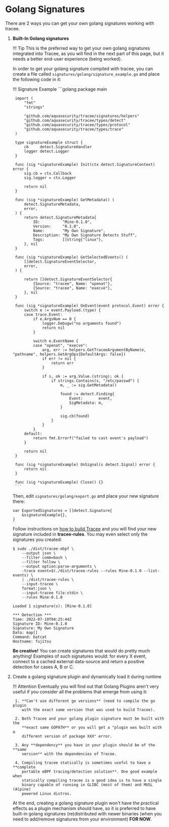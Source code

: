 # Golang Signatures

There are 2 ways you can get your own golang signatures working with tracee.

1. **Built-In Golang signatures**

    !!! Tip
        This is the preferred way to get your own golang signatures integrated
        into Tracee, as you will find in the next part of this page, but it
        needs a better end-user experience (being worked).

    In order to get your golang signature compiled with tracee, you can create
    a file called `signatures/golang/signature_example.go` and place the
    following code in it:

    !!! Signature Example
        ```golang
        package main
        
        import (
        	"fmt"
        	"strings"
        
        	"github.com/aquasecurity/tracee/signatures/helpers"
        	"github.com/aquasecurity/tracee/types/detect"
        	"github.com/aquasecurity/tracee/types/protocol"
        	"github.com/aquasecurity/tracee/types/trace"
        )
        
        type signatureExample struct {
        	cb     detect.SignatureHandler
            logger detect.Logger
        }
        
        func (sig *signatureExample) Init(ctx detect.SignatureContext) error {
        	sig.cb = ctx.Callback
            sig.logger = ctx.Logger
        
        	return nil
        }
        
        func (sig *signatureExample) GetMetadata() (
        	detect.SignatureMetadata,
        	error,
        ) {
        	return detect.SignatureMetadata{
        		ID:          "Mine-0.1.0",
        		Version:     "0.1.0",
        		Name:        "My Own Signature",
        		Description: "My Own Signature Detects Stuff",
        		Tags:        []string{"linux"},
        	}, nil
        }
        
        func (sig *signatureExample) GetSelectedEvents() (
        	[]detect.SignatureEventSelector,
        	error,
        ) {
        
        	return []detect.SignatureEventSelector{
        		{Source: "tracee", Name: "openat"},
        		{Source: "tracee", Name: "execve"},
        	}, nil
        }
        
        func (sig *signatureExample) OnEvent(event protocol.Event) error {
        	switch e := event.Payload.(type) {
        	case trace.Event:
        		if e.ArgsNum == 0 {
                    logger.Debugw("no arguments found")
        			return nil
        		}
        
        		switch e.EventName {
        		case "openat", "execve":
        			arg, err := helpers.GetTraceeArgumentByName(e, "pathname", helpers.GetArgOps{DefaultArgs: false})
        			if err != nil {
        				return err
        			}
        
        			if s, ok := arg.Value.(string); ok {
        				if strings.Contains(s, "/etc/passwd") {
        					m, _ := sig.GetMetadata()
        
        					found := detect.Finding{
        						Event:       event,
        						SigMetadata: m,
        					}
        
        					sig.cb(found)
        				}
        			}
        		}
        	default:
        		return fmt.Errorf("failed to cast event's payload")
        	}
        
        	return nil
        }
        
        func (sig *signatureExample) OnSignal(s detect.Signal) error {
        	return nil
        }
        
        func (sig *signatureExample) Close() {}
        ```

    Then, edit `signatures/golang/export.go` and place your new signature there:

    ```golang
    var ExportedSignatures = []detect.Signature{
        &signatureExample{},
    }
    ```

    Follow instructions on [how to build Tracee] and you will find your new
    signature included in **tracee-rules**. You may even select only the
    signatures you created:

    ```text
    $ sudo ./dist/tracee-ebpf \
        --output json \
        --filter comm=bash \
        --filter follow \
        --output option:parse-arguments \
        -trace event=$(./dist/tracee-rules --rules Mine-0.1.0 --list-events) \
        | ./dist/tracee-rules \
        --input-tracee \
        format:json \
        --input-tracee file:stdin \
        --rules Mine-0.1.0

    Loaded 1 signature(s): [Mine-0.1.0]
    
    *** Detection ***
    Time: 2022-07-10T04:25:44Z
    Signature ID: Mine-0.1.0
    Signature: My Own Signature
    Data: map[]
    Command: batcat
    Hostname: fujitsu
    ```

    **Be creative!** You can create signatures that would do pretty much
    anything! Examples of such signatures would: for every X event, connect to
    a cached external data-source and return a positive detection for cases A,
    B or C.

    [how to build Tracee]: ../../../contributing/building/building.md

2. Create a golang signature plugin and dynamically load it during runtime

    !!! Attention
        Eventually you will find out that Golang Plugins aren't very useful if
        you consider all the problems that emerge from using it:

        1. **Can't use different go versions** (need to compile the go plugin
           with the exact same version that was used to build Tracee).

        2. Both Tracee and your golang plugin signature must be built with the
           **exact same GOPATH** or you will get a "plugin was built with a
           different version of package XXX" error.

        3. Any **dependency** you have in your plugin should be of the **same
           version** with the dependencies of Tracee.

        4. Compiling tracee statically is sometimes useful to have a **complete
           portable eBPF tracing/detection solution**. One good example when
           statically compiling tracee is a good idea is to have a single
           binary capable of running in GLIBC (most of them) and MUSL (Alpine)
           powered Linux distros.

    At the end, creating a golang signature plugin won't have the practical
    effects as a plugin mechanism should have, so it is preferred to have
    built-in golang signatures (re)distributed with newer binaries (when you
    need to add/remove signatures from your environment) **FOR NOW**.
